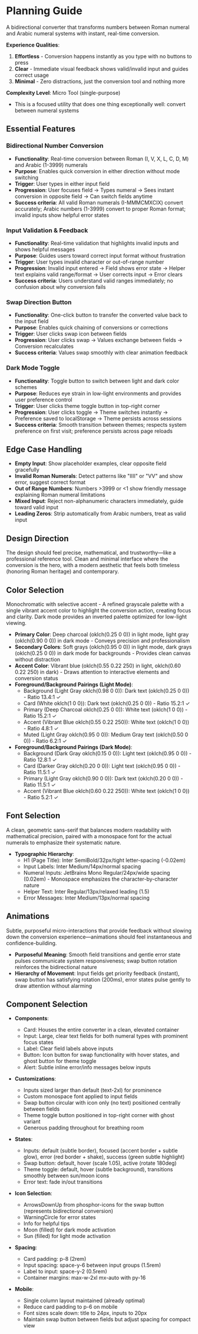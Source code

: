 # Planning Guide

A bidirectional converter that transforms numbers between Roman numeral and Arabic numeral systems with instant, real-time conversion.

**Experience Qualities**:
1. **Effortless** - Conversion happens instantly as you type with no buttons to press
2. **Clear** - Immediate visual feedback shows valid/invalid input and guides correct usage
3. **Minimal** - Zero distractions, just the conversion tool and nothing more

**Complexity Level**: Micro Tool (single-purpose)
  - This is a focused utility that does one thing exceptionally well: convert between numeral systems

## Essential Features

### Bidirectional Number Conversion
- **Functionality**: Real-time conversion between Roman (I, V, X, L, C, D, M) and Arabic (1-3999) numerals
- **Purpose**: Enables quick conversion in either direction without mode switching
- **Trigger**: User types in either input field
- **Progression**: User focuses field → Types numeral → Sees instant conversion in opposite field → Can switch fields anytime
- **Success criteria**: All valid Roman numerals (I-MMMCMXCIX) convert accurately; Arabic numbers (1-3999) convert to proper Roman format; invalid inputs show helpful error states

### Input Validation & Feedback
- **Functionality**: Real-time validation that highlights invalid inputs and shows helpful messages
- **Purpose**: Guides users toward correct input format without frustration
- **Trigger**: User types invalid character or out-of-range number
- **Progression**: Invalid input entered → Field shows error state → Helper text explains valid range/format → User corrects input → Error clears
- **Success criteria**: Users understand valid ranges immediately; no confusion about why conversion fails

### Swap Direction Button
- **Functionality**: One-click button to transfer the converted value back to the input field
- **Purpose**: Enables quick chaining of conversions or corrections
- **Trigger**: User clicks swap icon between fields
- **Progression**: User clicks swap → Values exchange between fields → Conversion recalculates
- **Success criteria**: Values swap smoothly with clear animation feedback

### Dark Mode Toggle
- **Functionality**: Toggle button to switch between light and dark color schemes
- **Purpose**: Reduces eye strain in low-light environments and provides user preference control
- **Trigger**: User clicks theme toggle button in top-right corner
- **Progression**: User clicks toggle → Theme switches instantly → Preference saved to localStorage → Theme persists across sessions
- **Success criteria**: Smooth transition between themes; respects system preference on first visit; preference persists across page reloads

## Edge Case Handling

- **Empty Input**: Show placeholder examples, clear opposite field gracefully
- **Invalid Roman Numerals**: Detect patterns like "IIII" or "VV" and show error, suggest correct format
- **Out of Range Numbers**: Numbers >3999 or <1 show friendly message explaining Roman numeral limitations
- **Mixed Input**: Reject non-alphanumeric characters immediately, guide toward valid input
- **Leading Zeros**: Strip automatically from Arabic numbers, treat as valid input

## Design Direction

The design should feel precise, mathematical, and trustworthy—like a professional reference tool. Clean and minimal interface where the conversion is the hero, with a modern aesthetic that feels both timeless (honoring Roman heritage) and contemporary.

## Color Selection

Monochromatic with selective accent - A refined grayscale palette with a single vibrant accent color to highlight the conversion action, creating focus and clarity. Dark mode provides an inverted palette optimized for low-light viewing.

- **Primary Color**: Deep charcoal (oklch(0.25 0 0)) in light mode, light gray (oklch(0.90 0 0)) in dark mode - Conveys precision and professionalism
- **Secondary Colors**: Soft grays (oklch(0.95 0 0)) in light mode, dark grays (oklch(0.25 0 0)) in dark mode for backgrounds - Provides clean canvas without distraction
- **Accent Color**: Vibrant blue (oklch(0.55 0.22 250) in light, oklch(0.60 0.22 250) in dark) - Draws attention to interactive elements and conversion status
- **Foreground/Background Pairings (Light Mode)**:
  - Background (Light Gray oklch(0.98 0 0)): Dark text (oklch(0.25 0 0)) - Ratio 13.4:1 ✓
  - Card (White oklch(1 0 0)): Dark text (oklch(0.25 0 0)) - Ratio 15.2:1 ✓
  - Primary (Deep Charcoal oklch(0.25 0 0)): White text (oklch(1 0 0)) - Ratio 15.2:1 ✓
  - Accent (Vibrant Blue oklch(0.55 0.22 250)): White text (oklch(1 0 0)) - Ratio 4.8:1 ✓
  - Muted (Light Gray oklch(0.95 0 0)): Medium Gray text (oklch(0.50 0 0)) - Ratio 6.2:1 ✓
- **Foreground/Background Pairings (Dark Mode)**:
  - Background (Dark Gray oklch(0.15 0 0)): Light text (oklch(0.95 0 0)) - Ratio 12.8:1 ✓
  - Card (Darker Gray oklch(0.20 0 0)): Light text (oklch(0.95 0 0)) - Ratio 11.5:1 ✓
  - Primary (Light Gray oklch(0.90 0 0)): Dark text (oklch(0.20 0 0)) - Ratio 11.5:1 ✓
  - Accent (Vibrant Blue oklch(0.60 0.22 250)): White text (oklch(1 0 0)) - Ratio 5.2:1 ✓

## Font Selection

A clean, geometric sans-serif that balances modern readability with mathematical precision, paired with a monospace font for the actual numerals to emphasize their systematic nature.

- **Typographic Hierarchy**:
  - H1 (Page Title): Inter SemiBold/32px/tight letter-spacing (-0.02em)
  - Input Labels: Inter Medium/14px/normal spacing
  - Numeral Inputs: JetBrains Mono Regular/24px/wide spacing (0.02em) - Monospace emphasizes the character-by-character nature
  - Helper Text: Inter Regular/13px/relaxed leading (1.5)
  - Error Messages: Inter Medium/13px/normal spacing

## Animations

Subtle, purposeful micro-interactions that provide feedback without slowing down the conversion experience—animations should feel instantaneous and confidence-building.

- **Purposeful Meaning**: Smooth field transitions and gentle error state pulses communicate system responsiveness; swap button rotation reinforces the bidirectional nature
- **Hierarchy of Movement**: Input fields get priority feedback (instant), swap button has satisfying rotation (200ms), error states pulse gently to draw attention without alarming

## Component Selection

- **Components**:
  - Card: Houses the entire converter in a clean, elevated container
  - Input: Large, clear text fields for both numeral types with prominent focus states
  - Label: Clear field labels above inputs
  - Button: Icon button for swap functionality with hover states, and ghost button for theme toggle
  - Alert: Subtle inline error/info messages below inputs
  
- **Customizations**:
  - Inputs sized larger than default (text-2xl) for prominence
  - Custom monospace font applied to input fields
  - Swap button circular with icon only (no text) positioned centrally between fields
  - Theme toggle button positioned in top-right corner with ghost variant
  - Generous padding throughout for breathing room
  
- **States**:
  - Inputs: default (subtle border), focused (accent border + subtle glow), error (red border + shake), success (green subtle highlight)
  - Swap button: default, hover (scale 1.05), active (rotate 180deg)
  - Theme toggle: default, hover (subtle background), transitions smoothly between sun/moon icons
  - Error text: fade in/out transitions
  
- **Icon Selection**:
  - ArrowsDownUp from phosphor-icons for the swap button (represents bidirectional conversion)
  - WarningCircle for error states
  - Info for helpful tips
  - Moon (filled) for dark mode activation
  - Sun (filled) for light mode activation
  
- **Spacing**:
  - Card padding: p-8 (2rem)
  - Input spacing: space-y-6 between input groups (1.5rem)
  - Label to input: space-y-2 (0.5rem)
  - Container margins: max-w-2xl mx-auto with py-16
  
- **Mobile**:
  - Single column layout maintained (already optimal)
  - Reduce card padding to p-6 on mobile
  - Font sizes scale down: title to 24px, inputs to 20px
  - Maintain swap button between fields but adjust spacing for compact view
